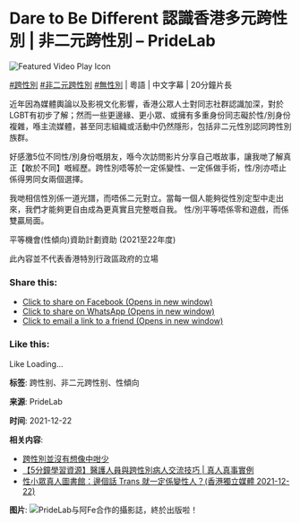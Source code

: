 # Dare to Be Different 認識香港多元跨性別 | 非二元跨性別 – PrideLab

![Featured Video Play Icon](https://www.pridelab.hk/wp-content/plugins/featured-video-plus/img/playicon.png)

[#跨性別](https://www.youtube.com/hashtag/%E8%B7%A8%E6%80%A7%E5%88%A5) [#非二元跨性別](https://www.youtube.com/hashtag/%E9%9D%9E%E4%BA%8C%E5%85%83%E8%B7%A8%E6%80%A7%E5%88%A5) [#無性別](https://www.youtube.com/hashtag/%E7%84%A1%E6%80%A7%E5%88%A5) | 粵語 | 中文字幕 | 20分鐘片長

近年因為媒體輿論以及影視文化影響，香港公眾人士對同志社群認識加深，對於LGBT有初步了解；然而一些更邊緣、更小眾、或擁有多重身份同志礙於性/別身份複雜，喺主流媒體，甚至同志組織或活動中仍然隱形，包括非二元性別認同跨性別族群。

好感激5位不同性/別身份嘅朋友，喺今次訪問影片分享自己嘅故事，讓我哋了解真正【敢於不同】嘅經歷。跨性別唔等於一定係變性、一定係做手術，性/別亦唔止係得男同女兩個選擇。

我哋相信性別係一道光譜，而唔係二元對立。當每一個人能夠從性別定型中走出來，我們才能夠更自由成為更真實且完整嘅自我。 性/別平等唔係零和遊戲，而係雙贏局面。

平等機會(性傾向)資助計劃資助 (2021至22年度)

此內容並不代表香港特別行政區政府的立場

### Share this:

-   [Click to share on Facebook (Opens in new window)](https://www.pridelab.hk/2021/projects/videos/2509/?share=facebook&nb=1 "Click to share on Facebook")
-   [Click to share on WhatsApp (Opens in new window)](https://www.pridelab.hk/2021/projects/videos/2509/?share=jetpack-whatsapp&nb=1 "Click to share on WhatsApp")
-   [Click to email a link to a friend (Opens in new window)](mailto:?subject=%5BShared%20Post%5D%20Dare%20to%20Be%20Different%20%E8%AA%8D%E8%AD%98%E9%A6%99%E6%B8%AF%E5%A4%9A%E5%85%83%E8%B7%A8%E6%80%A7%E5%88%A5%20%7C%20%20%E9%9D%9E%E4%BA%8C%E5%85%83%E8%B7%A8%E6%80%A7%E5%88%A5&body=https%3A%2F%2Fwww.pridelab.hk%2F2021%2Fprojects%2Fvideos%2F2509%2F&share=email&nb=1 "Click to email a link to a friend")

### Like this:

Like Loading...

**标签**: 跨性别、非二元跨性别、性傾向

**来源**: PrideLab

**时间**: 2021-12-22

**相关内容**:
- [跨性別並沒有想像中咁少](https://www.pridelab.hk/2021/projects/illustration/2288/ "跨性別並沒有想像中咁少")
- [【5分鐘學習資源】醫護人員與跨性別病人交流技巧 | 真人真事實例](https://www.pridelab.hk/2021/projects/videos/2516/ "【5分鐘學習資源】醫護人員與跨性別病人交流技巧 | 真人真事實例")
- [性小眾真人圖書館：邊個話 Trans 就一定係變性人？(香港獨立媒體 2021-12-22)](https://www.pridelab.hk/2021/media/2591/ "性小眾真人圖書館：邊個話 Trans 就一定係變性人？(香港獨立媒體 2021-12-22)") 

**图片**:
![PrideLab与阿Fe合作的攝影誌，終於出版啦！](https://www.pridelab.hk/wp-content/uploads/sb-instagram-feed-images/465454199_1078139093796236_1434015830271516756_nfull.webp)